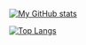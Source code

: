 [![My GitHub stats](https://github-readme-stats.vercel.app/api?username=Mediacom99)](https://github.com/Mediacom99)

[![Top Langs](https://github-readme-stats.vercel.app/api/top-langs/?username=Mediacom99&layout=donut)](https://github.com/anuraghazra/github-readme-stats)
